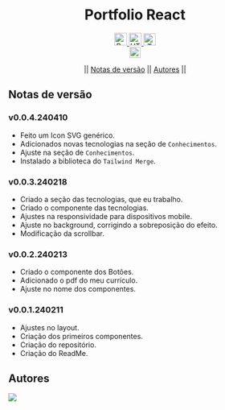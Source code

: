 <h1 align="center">Portfolio React</h1>


<div align="center">

<a href="https://pt-br.reactjs.org">
<img alt="React" src="https://img.shields.io/badge/React-%2320232a.svg?&logo=React&logoColor=%2361DAFB" height="25">
</a>
<a href="https://nextjs.org/">
<img alt="HTML" src="https://img.shields.io/badge/Next-black?logo=next.js&logoColor=white" height="25">
</a> <a href="https://tailwindcss.com/">
<img alt="TWC" src="https://img.shields.io/badge/TailwindCSS-%2338B2AC.svg?logo=tailwind-css&logoColor=white" height="24">
</a>

<br>

<img src="https://img.shields.io/badge/version-0.0.3-240218?" height="22" alt="Version"/>

<br>

|| [Notas de versão](#section-changelog)  || [Autores](#section-autores) ||

</div>

<a name="section-changelog">

## Notas de versão

</a>

### v0.0.4.240410

- Feito um Icon SVG genérico.
- Adicionados novas tecnologias na seção de `Conhecimentos`.
- Ajuste na seção de `Conhecimentos`.
- Instalado a biblioteca do `Tailwind Merge`.

### v0.0.3.240218

- Criado a seção das tecnologias, que eu trabalho.
- Criado o componente das tecnologias.
- Ajustes na responsividade para dispositivos mobile.
- Ajuste no background, corrigindo a sobreposição do efeito.
- Modificação da scrollbar.

### v0.0.2.240213

- Criado o componente dos Botões.
- Adicionado o pdf do meu currículo.
- Ajuste no nome dos componentes.

### v0.0.1.240211

- Ajustes no layout.
- Criação dos primeiros componentes.
- Criação do repositório.
- Criação do ReadMe.


##

<a name="section-autores">

## Autores

</a>

<a href="https://github.com/RRyanDEV/portfolio-react/graphs/contributors">
  <img src="https://contrib.rocks/image?repo=RRyanDEV/portfolio-react" />
</a>